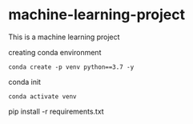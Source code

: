 # machine-learning-project
This is a machine learning project

creating conda environment
```
conda create -p venv python==3.7 -y

```
conda init <shell>

```
conda activate venv

```
pip install -r requirements.txt

